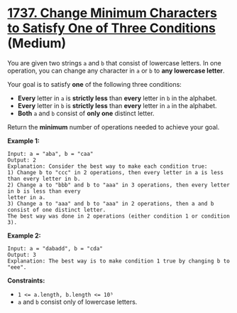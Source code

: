 # [1737. Change Minimum Characters to Satisfy One of Three Conditions][link] (Medium)

[link]: https://leetcode.com/problems/change-minimum-characters-to-satisfy-one-of-three-conditions/

You are given two strings `a` and `b` that consist of lowercase letters. In one operation, you can
change any character in `a` or `b` to **any lowercase letter**.

Your goal is to satisfy **one** of the following three conditions:

- **Every** letter in `a` is **strictly less** than **every** letter in `b` in the alphabet.
- **Every** letter in `b` is **strictly less** than **every** letter in `a` in the alphabet.
- **Both** `a` and `b` consist of **only one** distinct letter.

Return the **minimum** number of operations needed to achieve your goal.

**Example 1:**

```
Input: a = "aba", b = "caa"
Output: 2
Explanation: Consider the best way to make each condition true:
1) Change b to "ccc" in 2 operations, then every letter in a is less than every letter in b.
2) Change a to "bbb" and b to "aaa" in 3 operations, then every letter in b is less than every
letter in a.
3) Change a to "aaa" and b to "aaa" in 2 operations, then a and b consist of one distinct letter.
The best way was done in 2 operations (either condition 1 or condition 3).
```

**Example 2:**

```
Input: a = "dabadd", b = "cda"
Output: 3
Explanation: The best way is to make condition 1 true by changing b to "eee".
```

**Constraints:**

- `1 <= a.length, b.length <= 10⁵`
- `a` and `b` consist only of lowercase letters.
